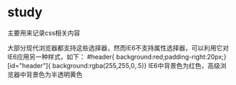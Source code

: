 # study
主要用来记录css相关内容

大部分现代浏览器都支持这些选择器，然而IE6不支持属性选择器，可以利用它对IE6应用另一种样式，如下：
#header{
background:red;padding-right:20px;}
[id="header"]{
background:rgba(255,255,0,.5)}
IE6中背景色为红色，高级浏览器中背景色为半透明黄色
